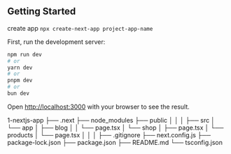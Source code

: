 ## Getting Started

create app
`npx create-next-app project-app-name`

First, run the development server:

```bash
npm run dev
# or
yarn dev
# or
pnpm dev
# or
bun dev
```

Open [http://localhost:3000](http://localhost:3000) with your browser to see the result.

1-nextjs-app
    ├── .next
    ├── node_modules
    ├── public
    │ 
    │ 
    │ 
    ├── src
    │   └── app
    │       ├── blog
    │       │   └── page.tsx
    │       └── shop
    │           ├── page.tsx
    │           └── products
    │               └── page.tsx
    │
    │ 
    │ 
    ├── .gitignore
    ├── next.config.js
    ├── package-lock.json
    ├── package.json
    ├── README.md
    └── tsconfig.json
